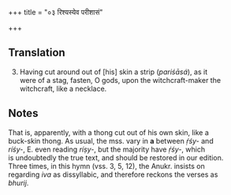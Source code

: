+++
title = "०३ रिश्यस्येव परीशासं"

+++
## Translation
3. Having cut around out of \[his\] skin a strip (*pariśāsá*), as it  
were of a stag, fasten, O gods, upon the witchcraft-maker the  
witchcraft, like a necklace.

## Notes
That is, apparently, with a thong cut out of his own skin, like a  
buck-skin thong. As usual, the mss. vary in **a** between *ṛ́śy-* and  
*ríśy-*, E. even reading *ríṣy-*, but the majority have *ṛ́śy-*, which  
is undoubtedly the true text, and should be restored in our edition.  
Three times, in this hymn (vss. 3, 5, 12), the Anukr. insists on  
regarding *iva* as dissyllabic, and therefore reckons the verses as  
*bhurij*.
